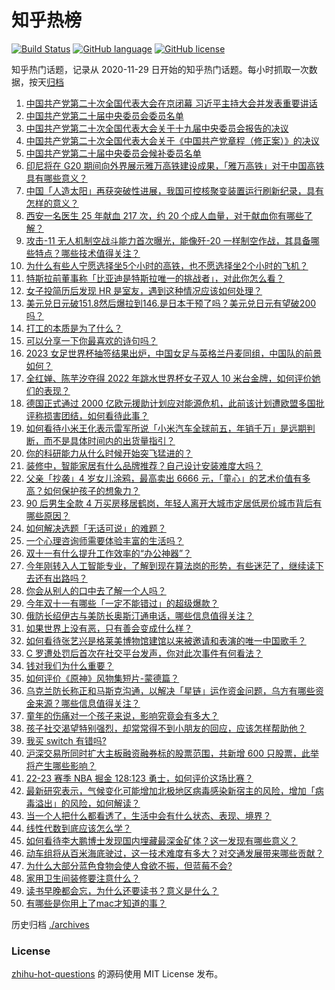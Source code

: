 # 知乎热榜
[![Build Status](https://github.com/ToWeLong/zhihu-hot-questions/workflows/CI/badge.svg)](https://github.com/ToWeLong/zhihu-hot-questions/actions)
[![GitHub language](https://img.shields.io/badge/language-golang-orange.svg)](https://golang.org/)
[![GitHub license](https://img.shields.io/github/license/ToWeLong/zhihu-hot-questions)](https://github.com/ToWeLong/zhihu-hot-questions/blob/main/LICENSE)

知乎热门话题，记录从 2020-11-29 日开始的知乎热门话题。每小时抓取一次数据，按天[归档](./archives)

<!-- BEGIN -->

1. [中国共产党第二十次全国代表大会在京闭幕 习近平主持大会并发表重要讲话](https://www.zhihu.com/question/576230957)
1. [中国共产党第二十届中央委员会委员名单](https://www.zhihu.com/question/576156054)
1. [中国共产党第二十次全国代表大会关于十九届中央委员会报告的决议](https://www.zhihu.com/question/576239392)
1. [中国共产党第二十次全国代表大会关于《中国共产党章程（修正案）》的决议](https://www.zhihu.com/question/576240080)
1. [中国共产党第二十届中央委员会候补委员名单](https://www.zhihu.com/question/576157063)
1. [印尼将在 G20 期间向外界展示雅万高铁建设成果，「雅万高铁」对于中国高铁具有哪些意义？](https://www.zhihu.com/question/561428024)
1. [中国「人造太阳」再获突破性进展，我国可控核聚变装置运行刷新纪录，具有怎样的意义？](https://www.zhihu.com/question/561293969)
1. [西安一名医生 25 年献血 217 次，约 20 个成人血量，对于献血你有哪些了解？](https://www.zhihu.com/question/561523364)
1. [攻击-11 无人机制空战斗能力首次曝光，能像歼-20 一样制空作战，其具备哪些特点？哪些技术值得关注？](https://www.zhihu.com/question/561385484)
1. [为什么有些人宁愿选择坐5个小时的高铁，也不愿选择坐2个小时的飞机？](https://www.zhihu.com/question/266525950)
1. [特斯拉前董事称「比亚迪是特斯拉唯一的挑战者」，对此你怎么看？](https://www.zhihu.com/question/561312095)
1. [女子投简历后发现 HR 是室友，遇到这种情况应该如何处理？](https://www.zhihu.com/question/561563470)
1. [美元兑日元破151.8然后爆拉到146.是日本干预了吗？美元兑日元有望破200吗？](https://www.zhihu.com/question/561362050)
1. [打工的本质是为了什么？](https://www.zhihu.com/question/559156916)
1. [可以分享一下你最喜欢的诗句吗？](https://www.zhihu.com/question/561508491)
1. [2023 女足世界杯抽签结果出炉，中国女足与英格兰丹麦同组，中国队的前景如何？](https://www.zhihu.com/question/561520231)
1. [全红婵、陈芋汐夺得 2022 年跳水世界杯女子双人 10 米台金牌，如何评价她们的表现？](https://www.zhihu.com/question/561332894)
1. [德国正式通过 2000 亿欧元援助计划应对能源危机，此前该计划遭欧盟多国批评称损害团结，如何看待此事？](https://www.zhihu.com/question/561333024)
1. [如何看待小米王化表示雷军所说「小米汽车全球前五，年销千万」是远期判断，而不是具体时间内的出货量指引？](https://www.zhihu.com/question/561356878)
1. [你的科研能力从什么时候开始突飞猛进的？](https://www.zhihu.com/question/524855881)
1. [装修中，智能家居有什么品牌推荐？自己设计安装难度大吗？](https://www.zhihu.com/question/454580610)
1. [父亲「抄袭」4 岁女儿涂鸦，最高卖出 6666 元，「童心」的艺术价值有多高？如何保护孩子的想象力？](https://www.zhihu.com/question/561285083)
1. [90 后男生全款 4 万买房移居鹤岗，年轻人离开大城市定居低房价城市背后有哪些原因？](https://www.zhihu.com/question/561286027)
1. [如何解决选题「无话可说」的难题？](https://www.zhihu.com/question/550802644)
1. [一个心理咨询师需要体验丰富的生活吗？](https://www.zhihu.com/question/406706364)
1. [双十一有什么提升工作效率的“办公神器”？](https://www.zhihu.com/question/561266100)
1. [今年刚转入人工智能专业，了解到现在算法岗的形势，有些迷茫了，继续读下去还有出路吗？](https://www.zhihu.com/question/555136786)
1. [你会从别人的口中去了解一个人吗？](https://www.zhihu.com/question/561581052)
1. [今年双十一有哪些「一定不能错过」的超级爆款？](https://www.zhihu.com/question/561272797)
1. [俄防长绍伊古与美防长奥斯汀通电话，哪些信息值得关注？](https://www.zhihu.com/question/561334574)
1. [如果世界上没有恶，只有善会变成什么样？](https://www.zhihu.com/question/559620976)
1. [如何看待张艺兴是格莱美博物馆建馆以来被邀请和表演的唯一中国歌手？](https://www.zhihu.com/question/561184754)
1. [C 罗遭处罚后首次在社交平台发声，你对此次事件有何看法？](https://www.zhihu.com/question/561251304)
1. [钱对我们为什么重要？](https://www.zhihu.com/question/559702117)
1. [如何评价《原神》风物集短片-蒙德篇？](https://www.zhihu.com/question/561270796)
1. [乌克兰防长称正和马斯克沟通，以解决「星链」运作资金问题，乌方有哪些资金来源？哪些信息值得关注？](https://www.zhihu.com/question/561313360)
1. [童年的伤痛对一个孩子来说，影响究竟会有多大？](https://www.zhihu.com/question/558713260)
1. [孩子社交渴望特别强烈，却常常得不到小朋友的回应，应该怎样帮助他？](https://www.zhihu.com/question/451816191)
1. [我买 switch 有错吗?](https://www.zhihu.com/question/560300282)
1. [沪深交易所同时扩大主板融资融券标的股票范围，共新增 600 只股票，此举将产生哪些影响？](https://www.zhihu.com/question/561301469)
1. [22-23 赛季 NBA 掘金 128:123 勇士，如何评价这场比赛？](https://www.zhihu.com/question/561386849)
1. [最新研究表示，气候变化可能增加北极地区病毒感染新宿主的风险，增加「病毒溢出」的风险，如何解读？](https://www.zhihu.com/question/561408616)
1. [当一个人把什么都看透了，生活中会有什么状态、表现、境界？](https://www.zhihu.com/question/406215941)
1. [线性代数到底应该怎么学？](https://www.zhihu.com/question/36282065)
1. [如何看待李大鹏博士发现国内埋藏最深金矿体？这一发现有哪些意义？](https://www.zhihu.com/question/561513487)
1. [动车组将从百米海底驶过，这一技术难度有多大？对交通发展带来哪些贡献？](https://www.zhihu.com/question/560841914)
1. [为什么大部分蓝色食物会使人食欲不振，但蓝莓不会?](https://www.zhihu.com/question/559756030)
1. [家用卫生间装修要注意什么？](https://www.zhihu.com/question/49168656)
1. [读书早晚都会忘，为什么还要读书？意义是什么？](https://www.zhihu.com/question/555164076)
1. [有哪些是你用上了mac才知道的事？](https://www.zhihu.com/question/545108671)

<!-- END -->

历史归档 [./archives](./archives)


### License
[zhihu-hot-questions](https://github.com/towelong/zhihu-hot-questions) 的源码使用 MIT License 发布。
